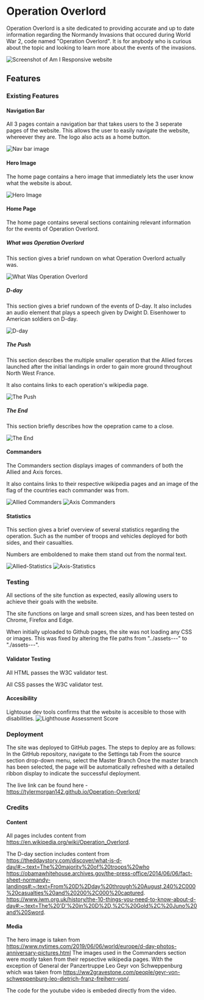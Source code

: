 # Operation Overlord
Operation Overlord is a site dedicated to providing accurate and up to date information regarding the Normandy Invasions that occured during World War 2, code named "Operation Overlord". It is for anybody who is curious about the topic and looking to learn more about the events of the invasions. 

![Screenshot of Am I Responsive website](./assets/images/responsive-screenshot.png)

## Features

### Existing Features

#### Navigation Bar
All 3 pages contain a navigation bar that takes users to the 3 seperate pages of the website.
This allows the user to easily navigate the website, whereever they are.
The logo also acts as a home button.

![Nav bar image](./assets/images/nav-bar.png)

#### Hero Image
The home page contains a hero image that immediately lets the user know what the website is about.

![Hero Image](./assets/images/hero-image-screenshot.png)

#### Home Page

The home page contains several sections containing relevant information for the events of Operation Overlord.

##### What was Operation Overlord

This section gives a brief rundown on what Operation Overlord actually was.

![What Was Operation Overlord](./assets/images/what-was-screenshot.png)

##### D-day

This section gives a brief rundown of the events of D-day.
It also includes an audio element that plays a speech given by Dwight D. Eisenhower to American soldiers on D-day.

![D-day](./assets/images/d-day-screenshot.png)

##### The Push

This section describes the multiple smaller operation that the Allied forces launched after the initial landings in order to gain more ground throughout North West France.

It also contains links to each operation's wikipedia page.

![The Push](./assets/images/the-push-screenshot.png)

##### The End

This section briefly describes how the opepration came to a close.

![The End](./assets/images/the-end-screenshot.png)

#### Commanders

The Commanders section displays images of commanders of both the Allied and Axis forces.

It also contains links to their respective wikipedia pages and an image of the flag of the countries each commander was from.

![Allied Commanders](./assets/images/allied-commanders-screenshot.png)
![Axis Commanders](./assets/images/axis-commanders-screenshot.png)

#### Statistics

This section gives a brief overview of several statistics regarding the operation. Such as the number of troops and vehicles deployed for both sides, and their casualties.

Numbers are emboldened to make them stand out from the normal text.

![Allied-Statistics](./assets/images/allied-statistics.png)
![Axis-Statistics](./assets/images/axis-statistics.png)

### Testing
All sections of the site function as expected, easily allowing users to achieve their goals with the website.

The site functions on large and small screen sizes, and has been tested on Chrome, Firefox and Edge. 

When initially uploaded to Github pages, the site was not loading any CSS or images. This was fixed by altering the file paths from "../assets---" to "./assets---".


#### Validator Testing

All HTML passes the W3C validator test.

All CSS passes the W3C validator test.

#### Accesibility
Lightouse dev tools confirms that the website is accesible to those with disabilities.
![Lighthouse Assessment Score](./assets/images/lighthouse.png)

### Deployment
The site was deployed to GitHub pages. The steps to deploy are as follows:
In the GitHub repository, navigate to the Settings tab
From the source section drop-down menu, select the Master Branch
Once the master branch has been selected, the page will be automatically refreshed with a detailed ribbon display to indicate the successful deployment.

The live link can be found here - https://tylermorgan142.github.io/Operation-Overlord/

### Credits

#### Content
All pages includes content from https://en.wikipedia.org/wiki/Operation_Overlord.

The D-day section includes content from 
https://theddaystory.com/discover/what-is-d-day/#:~:text=The%20majority%20of%20troops%20who
https://obamawhitehouse.archives.gov/the-press-office/2014/06/06/fact-sheet-normandy-landings#:~:text=From%20D%2Dday%20through%20August,240%2C000%20casualties%20and%20200%2C000%20captured.
https://www.iwm.org.uk/history/the-10-things-you-need-to-know-about-d-day#:~:text=The%20'D'%20in%20D%2D,%2C%20Gold%2C%20Juno%20and%20Sword.

#### Media
The hero image is taken from 
https://www.nytimes.com/2019/06/06/world/europe/d-day-photos-anniversary-pictures.html
The images used in the Commanders section were mostly taken from their repsective wikipedia pages. With the exception of General der Panzertruppe Leo Geyr von Schweppenburg which was taken from 
https://ww2gravestone.com/people/geyr-von-schweppenburg-leo-dietrich-franz-freiherr-von/.

The code for the youtube video is embeded directly from the video.